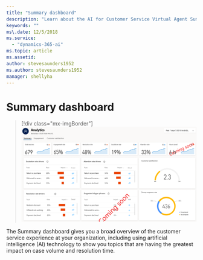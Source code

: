 ```yaml
---
title: "Summary dashboard"
description: "Learn about the AI for Customer Service Virtual Agent Summary dashboard."
keywords: ""
ms\.date: 12/5/2018
ms.service:
  - "dynamics-365-ai"
ms.topic: article
ms.assetid: 
author: stevesaunders1952
ms.author: stevesaunders1952
manager: shellyha
---
```


# Summary dashboard

> [!div class="mx-imgBorder"]
> ![Summary dashboard](media/dash-summary-1.PNG)

The Summary dashboard gives you a broad overview of the customer service experience at your organization, including using artificial intelligence (AI) technology to show you topics that are having the greatest impact on case volume and resolution time.